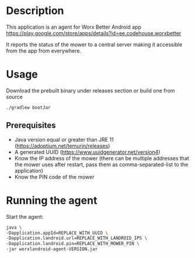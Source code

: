 # Description
This application is an agent for Worx Better Android app https://play.google.com/store/apps/details?id=ee.codehouse.worxbetter

It reports the status of the mower to a central server making it accessible from the app from everywhere.

# Usage
Download the prebuilt binary under releases section or build one from source

```./gradlew bootJar```

## Prerequisites
* Java version equal or greater than JRE 11 (https://adoptium.net/temurin/releases)
* A generated UUID (https://www.uuidgenerator.net/version4)
* Know the IP address of the mower (there can be multiple addresses that the mower uses after restart, pass them as comma-separated-list to the application)
* Know the PIN code of the mower

# Running the agent
Start the agent:

```bash
java \
-Dapplication.appId=REPLACE_WITH_UUID \
-Dapplication.landroid.url=REPLACE_WITH_LANDROID_IPS \
-Dapplication.landroid.pin=REPLACE_WITH_MOWER_PIN \
-jar worxlandroid-agent-VERSION.jar
```
